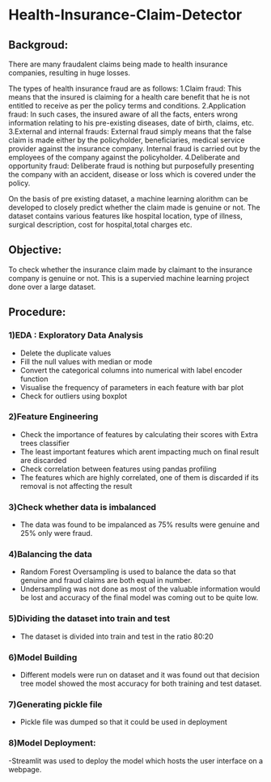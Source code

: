 # Health-Insurance-Claim-Detector

## Backgroud:
There are many fraudalent claims being made to health insurance companies, resulting in huge losses. 

The types of health insurance fraud are as follows:
1.Claim fraud: This means that the insured is claiming for a health care benefit that he is not entitled to receive as per the policy terms and conditions.
2.Application fraud: In such cases, the insured aware of all the facts, enters wrong information relating to his pre-existing diseases, date of birth, claims, etc.
3.External and internal frauds: External fraud simply means that the false claim is made either by the policyholder, beneficiaries, medical service provider against the insurance company. Internal fraud is carried out by the employees of the company against the policyholder.
4.Deliberate and opportunity fraud: Deliberate fraud is nothing but purposefully presenting the company with an accident, disease or loss which is covered under the policy.

On the basis of pre existing dataset, a machine learning alorithm can be developed to closely predict whether the claim made is genuine or not. The dataset contains various features like hospital location, type of illness, surgical description, cost for hospital,total charges etc.

## Objective:
To check whether the insurance claim made by claimant to the insurance company is genuine or not.
This is a supervied machine learning project done over a large dataset.

## Procedure:
### 1)EDA : Exploratory Data Analysis
- Delete the duplicate values
- Fill the null values with median or mode
- Convert the categorical columns into numerical with label encoder function
- Visualise the frequency of parameters in each feature with bar plot
- Check for outliers using boxplot
### 2)Feature Engineering
- Check the importance of features by calculating their scores with Extra trees classifier
- The least important features which arent impacting much on final result are discarded
- Check correlation between features using pandas profiling
- The features which are highly correlated, one of them is discarded if its removal is not affecting the result
### 3)Check whether data is imbalanced
- The data was found to be impalanced as 75% results were genuine and 25% only were fraud.
### 4)Balancing the data
- Random Forest Oversampling is used to balance the data so that genuine and fraud claims are both equal in number.
- Undersampling was not done as most of the valuable information would be lost and accuracy of the final model was coming out to be quite low.
### 5)Dividing the dataset into train and test
- The dataset is divided into train and test in the ratio 80:20
### 6)Model Building
- Different models were run on dataset and it was found out that decision tree model showed the most accuracy for both training and test dataset.
### 7)Generating pickle file
- Pickle file was dumped so that it could be used in deployment
### 8)Model Deployment:
-Streamlit was used to deploy the model which hosts the user interface on a webpage.


